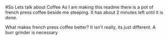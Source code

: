 #So Lets talk about Coffee
As I am making this readme there is a pot of french press
coffee beside me steeping. It has about 2 minutes left until it is done.

What makes french press coffee better? It isn't really, its just different. A burr grinder is necessary
